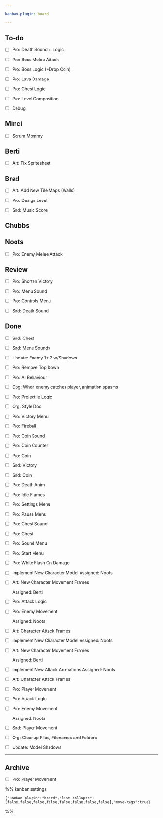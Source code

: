 ```yaml
---

kanban-plugin: board

---
```


## To-do

- [ ] Pro: Death Sound + Logic
- [ ] Pro: Boss Melee Attack
- [ ] Pro: Boss Logic (+Drop Coin)
- [ ] Pro: Lava Damage
- [ ] Pro: Chest Logic
- [ ] Pro: Level Composition
- [ ] Debug


## Minci

- [ ] Scrum Mommy


## Berti

- [ ] Art: Fix Spritesheet


## Brad

- [ ] Art: Add New Tile Maps (Walls)
- [ ] Pro: Design Level
- [ ] Snd: Music Score


## Chubbs



## Noots

- [ ] Pro: Enemy Melee Attack


## Review

- [ ] Pro: Shorten Victory
- [ ] Pro: Menu Sound
- [ ] Pro: Controls Menu
- [ ] Snd: Death Sound


## Done

- [ ] Snd: Chest
- [ ] Snd: Menu Sounds
- [ ] Update: Enemy 1+ 2 w/Shadows
- [ ] Pro: Remove Top Down
- [ ] Pro: AI Behaviour
- [ ] Dbg: When enemy catches player, animation spasms
- [ ] Pro: Projectile Logic
- [ ] Org: Style Doc
- [ ] Pro: Victory Menu
- [ ] Pro: Fireball
- [ ] Pro: Coin Sound
- [ ] Pro: Coin Counter
- [ ] Pro: Coin
- [ ] Snd: Victory
- [ ] Snd: Coin
- [ ] Pro: Death Anim
- [ ] Pro: Idle Frames
- [ ] Pro: Settings Menu
- [ ] Pro: Pause Menu
- [ ] Pro: Chest Sound
- [ ] Pro: Chest
- [ ] Pro: Sound Menu
- [ ] Pro:  Start Menu
- [ ] Pro: White Flash On Damage
- [ ] Implement New Character Model
	Assigned: Noots
- [ ] Art: New Character Movement Frames
	
	Assigned: Berti
- [ ] Pro: Attack Logic
- [ ] Pro: Enemy Movement
	
	Assigned: Noots
- [ ] Art: Character Attack Frames
- [ ] Implement New Character Model
	Assigned: Noots
- [ ] Art: New Character Movement Frames
	
	Assigned: Berti
- [ ] Implement New Attack Animations
	Assigned: Noots
- [ ] Art: Character Attack Frames
- [ ] Pro: Player Movement
- [ ] Pro: Attack Logic
- [ ] Pro: Enemy Movement
	
	Assigned: Noots
- [ ] Snd: Player Movement
- [ ] Org: Cleanup Files, Filenames and Folders
- [ ] Update: Model Shadows


***

## Archive

- [ ] Pro: Player Movement

%% kanban:settings
```
{"kanban-plugin":"board","list-collapse":[false,false,false,false,false,false,false,false],"move-tags":true}
```
%%